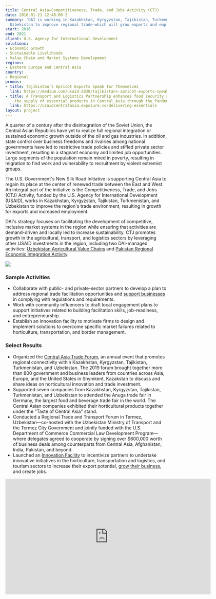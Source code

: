 ```yaml
---
title: Central Asia—Competitiveness, Trade, and Jobs Activity (CTJ)
date: 2016-01-21 22:40:00 Z
summary: 'DAI is working in Kazakhstan, Kyrgyzstan, Tajikistan, Turkmenistan, and
  Uzbekistan to improve regional trade—which will grow exports and employment. '
start: 2016
end: 2021
client: U.S. Agency for International Development
solutions:
- Economic Growth
- Sustainable Livelihoods
- Value Chain and Market Systems Development
regions:
- Eastern Europe and Central Asia
country:
- Regional
promos:
- title: Tajikistan’s Apricot Exports Speak for Themselves
  link: https://medium.com/usaid-2030/tajikistans-apricot-exports-speak-for-themselves-8fdbbb2d1b84
- title: A Transport and Logistics Partnership enhances food security and ensures
    the supply of essential products in Central Asia through the Pandemic
  link: https://usaidcentralasia.exposure.co/delivering-essentials
layout: project
---
```


A quarter of a century after the disintegration of the Soviet Union, the Central Asian Republics have yet to realize full regional integration or sustained economic growth outside of the oil and gas industries. In addition, state control over business freedoms and rivalries among national governments have led to restrictive trade policies and stifled private sector investment, resulting in a stagnant economy and limited job opportunities. Large segments of the population remain mired in poverty, resulting in migration to find work and vulnerability to recruitment by violent extremist groups.

The U.S. Government's New Silk Road Initiative is supporting Central Asia to regain its place at the center of renewed trade between the East and West. An integral part of the initiative is the Competitiveness, Trade, and Jobs (CTJ) Activity, funded by the U.S. Agency for International Development (USAID), works in Kazakhstan, Kyrgyzstan, Tajikistan, Turkmenistan, and Uzbekistan to improve the region's trade environment, resulting in growth for exports and increased employment.

DAI's strategy focuses on facilitating the development of competitive, inclusive market systems in the region while ensuring that activities are demand-driven and locally led to increase sustainability. CTJ promotes growth in the agricultural, transport, and logistics sectors by leveraging other USAID investments in the region, including two DAI-managed activities: [Uzbekistan Agricultural Value Chains][1] and [Pakistan Regional Economic Integration Activity][2].

![][3]

### Sample Activities

* Collaborate with public- and private-sector partners to develop a plan to address regional trade facilitation opportunities and [support businesses](https://medium.com/usaid-2030/tajikistans-apricot-exports-speak-for-themselves-8fdbbb2d1b84) in complying with regulations and requirements.
* Work with community influencers to draft local engagement plans to support initiatives related to building facilitation skills, job-readiness, and entrepreneurship.
* Establish an innovation facility to motivate firms to design and implement solutions to overcome specific market failures related to horticulture, transportation, and border management.

### Select Results

* Organized the [Central Asia Trade Forum](https://www.facebook.com/watch/?v=1291034371097076), an annual event that promotes regional connectivity within Kazakhstan, Kyrgyzstan, Tajikistan, Turkmenistan, and Uzbekistan. The 2019 forum brought together more than 800 government and business leaders from countries across Asia, Europe, and the United States in Shymkent, Kazakstan to discuss and share ideas on horticultural innovation and trade investment.
* Supported seven companies from Kazakhstan, Kyrgyzstan, Tajikistan, Turkmenistan, and Uzbekistan to attended the Anuga trade fair in Germany, the largest food and beverage trade fair in the world. The Central Asian companies exhibited their horticultural products together under the "Taste of Central Asia" stand. 
* Conducted a Regional Trade and Transport Forum in Termez, Uzbekistan—co-hosted with the Uzbekistan Ministry of Transport and the Termez City Government and jointly funded with the U.S. Department of Commerce Commercial Law Development Program—where delegates agreed to cooperate by signing over $600,000 worth of business deals among counterparts from Central Asia, Afghanistan, India, Pakistan, and beyond.  
* Launched an [Innovation Facility](http://catradeforum.org/innovation/) to incentivize partners to undertake innovative initiatives in the horticulture, transportation and logistics, and tourism sectors to increase their export potential, [grow their business](https://www.usaid.gov/tajikistan/program-updates/oct-2019-sweet-taste-watermelons-successful-trial-shipment-tajikistan-baltics), and create jobs. 

<iframe src="https://player.vimeo.com/video/282358195" width="640" height="360" frameborder="0" allowfullscreen></iframe>

[1]: /our-work/projects/uzbekistan-usaid-agricultural-value-chain-activity-uzbekistan-uzbekistan-avc
[2]: /our-work/projects/pakistan-regional-economic-integration-activity-preia
[3]: https://assetify-dai.com/projects/CTJ_Project_page_image.jpg